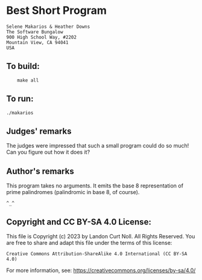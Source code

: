 # Best Short Program

    Selene Makarios & Heather Downs
    The Software Bungalow
    900 High School Way, #2202
    Mountain View, CA 94041
    USA

## To build:

        make all

## To run:

	./makarios

## Judges' remarks

The judges were impressed that such a small program could do so much!
Can you figure out how it does it?

## Author's remarks

This program takes no arguments. It emits the base 8 representation
of prime palindromes (palindromic in base 8, of course).

`^_^`

## Copyright and CC BY-SA 4.0 License:

This file is Copyright (c) 2023 by Landon Curt Noll.  All Rights Reserved.
You are free to share and adapt this file under the terms of this license:

    Creative Commons Attribution-ShareAlike 4.0 International (CC BY-SA 4.0)

For more information, see: https://creativecommons.org/licenses/by-sa/4.0/
